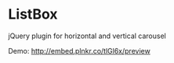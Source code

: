 ListBox
==========

jQuery plugin for horizontal and vertical carousel

Demo: http://embed.plnkr.co/tlGl6x/preview
